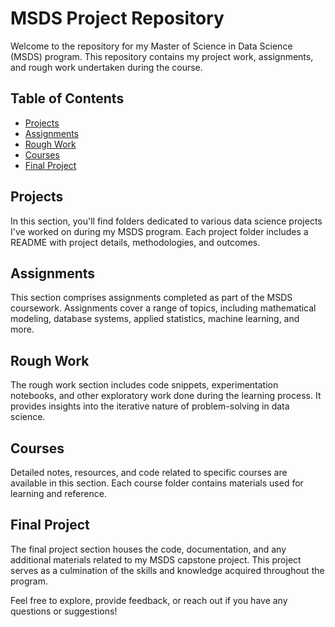 # MSDS Project Repository

Welcome to the repository for my Master of Science in Data Science (MSDS) program. This repository contains my project work, assignments, and rough work undertaken during the course.

## Table of Contents
- [Projects](#projects)
- [Assignments](#assignments)
- [Rough Work](#rough-work)
- [Courses](#courses)
- [Final Project](#final-project)

## Projects
In this section, you'll find folders dedicated to various data science projects I've worked on during my MSDS program. Each project folder includes a README with project details, methodologies, and outcomes.

## Assignments
This section comprises assignments completed as part of the MSDS coursework. Assignments cover a range of topics, including mathematical modeling, database systems, applied statistics, machine learning, and more.

## Rough Work
The rough work section includes code snippets, experimentation notebooks, and other exploratory work done during the learning process. It provides insights into the iterative nature of problem-solving in data science.

## Courses
Detailed notes, resources, and code related to specific courses are available in this section. Each course folder contains materials used for learning and reference.

## Final Project
The final project section houses the code, documentation, and any additional materials related to my MSDS capstone project. This project serves as a culmination of the skills and knowledge acquired throughout the program.

Feel free to explore, provide feedback, or reach out if you have any questions or suggestions!
